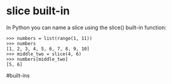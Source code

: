 # slice built-in

In Python you can name a slice using the slice() built-in function:

```
>>> numbers = list(range(1, 11))
>>> numbers
[1, 2, 3, 4, 5, 6, 7, 8, 9, 10]
>>> middle_two = slice(4, 6)
>>> numbers[middle_two]
[5, 6]
```

#built-ins
